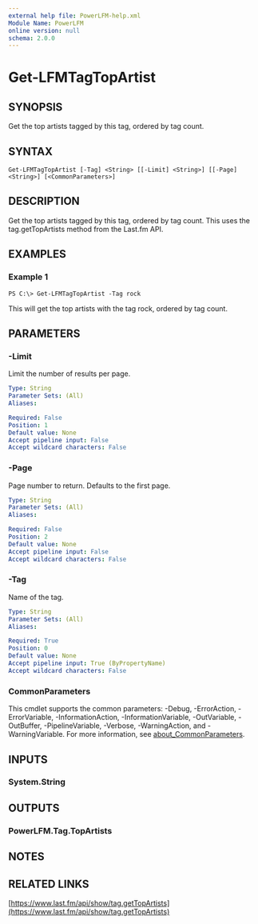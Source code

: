 ```yaml
---
external help file: PowerLFM-help.xml
Module Name: PowerLFM
online version: null
schema: 2.0.0
---
```


# Get-LFMTagTopArtist

## SYNOPSIS

Get the top artists tagged by this tag, ordered by tag count.

## SYNTAX

```text
Get-LFMTagTopArtist [-Tag] <String> [[-Limit] <String>] [[-Page] <String>] [<CommonParameters>]
```

## DESCRIPTION

Get the top artists tagged by this tag, ordered by tag count. This uses the tag.getTopArtists method from the Last.fm API.

## EXAMPLES

### Example 1

```text
PS C:\> Get-LFMTagTopArtist -Tag rock
```

This will get the top artists with the tag rock, ordered by tag count.

## PARAMETERS

### -Limit

Limit the number of results per page.

```yaml
Type: String
Parameter Sets: (All)
Aliases:

Required: False
Position: 1
Default value: None
Accept pipeline input: False
Accept wildcard characters: False
```

### -Page

Page number to return. Defaults to the first page.

```yaml
Type: String
Parameter Sets: (All)
Aliases:

Required: False
Position: 2
Default value: None
Accept pipeline input: False
Accept wildcard characters: False
```

### -Tag

Name of the tag.

```yaml
Type: String
Parameter Sets: (All)
Aliases:

Required: True
Position: 0
Default value: None
Accept pipeline input: True (ByPropertyName)
Accept wildcard characters: False
```

### CommonParameters

This cmdlet supports the common parameters: -Debug, -ErrorAction, -ErrorVariable, -InformationAction, -InformationVariable, -OutVariable, -OutBuffer, -PipelineVariable, -Verbose, -WarningAction, and -WarningVariable. For more information, see [about\_CommonParameters](http://go.microsoft.com/fwlink/?LinkID=113216).

## INPUTS

### System.String

## OUTPUTS

### PowerLFM.Tag.TopArtists

## NOTES

## RELATED LINKS

[https://www.last.fm/api/show/tag.getTopArtists](https://www.last.fm/api/show/tag.getTopArtists)

